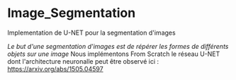 # Image_Segmentation
Implementation de U-NET pour la segmentation d'images

*Le but d'une segmentation d'images est de répérer les formes de différents objets sur une image*
Nous implémentons From Scratch le réseau U-NET dont l'architecture neuronalle peut être observé ici :
https://arxiv.org/abs/1505.04597
